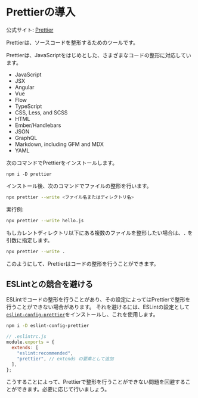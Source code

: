 # Prettierの導入

公式サイト: [Prettier](https://prettier.io/)

Prettierは、ソースコードを整形するためのツールです。

Prettierは、JavaScriptをはじめとした、さまざまなコードの整形に対応しています。

- JavaScript
- JSX
- Angular
- Vue
- Flow
- TypeScript
- CSS, Less, and SCSS
- HTML
- Ember/Handlebars
- JSON
- GraphQL
- Markdown, including GFM and MDX
- YAML

次のコマンドでPrettierをインストールします。

```
npm i -D prettier
```

インストール後、次のコマンドでファイルの整形を行います。

```bash
npx prettier --write <ファイル名またはディレクトリ名>
```

実行例:

```bash
npx prettier --write hello.js
```

もしカレントディレクトリ以下にある複数のファイルを整形したい場合は、`.` を引数に指定します。

```bash
npx prettier --write .
```

このようにして、Prettierはコードの整形を行うことができます。

## ESLintとの競合を避ける

ESLintでコードの整形を行うことがあり、その設定によってはPrettierで整形を行うことができない場合があります。
それを避けるには、ESLintの設定として[`eslint-config-prettier`](https://github.com/prettier/eslint-config-prettier#readme)をインストールし、これを使用します。

```bash
npm i -D eslint-config-prettier
```

```js
// .eslintrc.js
module.exports = {
  extends: [
    "eslint:recommended",
    "prettier", // extends の要素として追加
  ],
};
```

こうすることによって、Prettierで整形を行うことができない問題を回避することができます。必要に応じて行いましょう。
